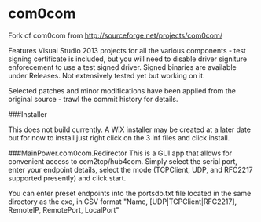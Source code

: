 # com0com
Fork of com0com from http://sourceforge.net/projects/com0com/

Features Visual Studio 2013 projects for all the various components - test signing certificate is included, but you will need to disable driver signiture enforecement to use a test signed driver.  Signed binaries are available under Releases.  Not extensively tested yet but working on it.  

Selected patches and minor modifications have been applied from the original source - trawl the commit history for details.

###Installer

This does not build currently.  A WiX installer may be created at a later date but for now to install just right click on the 3 inf files and click install.

###MainPower.com0com.Redirector
This is a GUI app that allows for convenient access to com2tcp/hub4com.  Simply select the serial port, enter your endpoint details, select the mode (TCPClient, UDP, and RFC2217 supported presently) and click start.

You can enter preset endpoints into the portsdb.txt file located in the same directory as the exe, in CSV format "Name, [UDP|TCPClient|RFC2217], RemoteIP, RemotePort, LocalPort"

